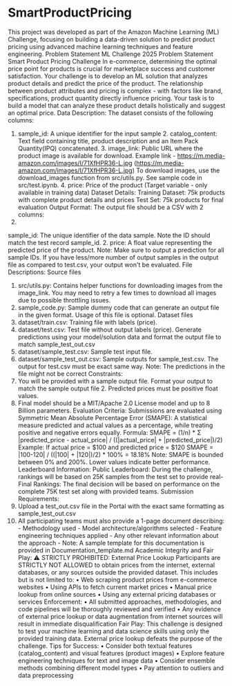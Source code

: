# SmartProductPricing
This project was developed as part of the Amazon Machine Learning (ML) Challenge, focusing on building a data-driven solution to predict product pricing using advanced machine learning techniques and feature engineering.
Problem Statement
ML Challenge 2025 Problem Statement
Smart Product Pricing Challenge
In e-commerce, determining the optimal price point for products is crucial for marketplace success and customer satisfaction. Your challenge is to develop an ML solution that analyzes product details and predict the price of the product. The relationship between product attributes and pricing is complex - with factors like brand, specifications, product quantity directly influence pricing. Your task is to build a model that can analyze these product details holistically and suggest an optimal price.
Data Description: The dataset consists of the following columns:
1. sample_id: A unique identifier for the input sample 2. catalog_content: Text field containing title, product description and an Item Pack Quantity(IPQ) concatenated. 3. image_link: Public URL where the product image is available for download. Example link - https://m.media-amazon.com/images/I/71XfHPR36-L.jpg (https://m.media-amazon.com/images/I/71XfHPR36-L.jpg) To download images, use the download_images function from src/utils.py. See sample code in src/test.ipynb. 4. price: Price of the product (Target variable - only available in training data)
Dataset Details: Training Dataset: 75k products with complete product details and prices Test Set: 75k products for final evaluation
Output Format: The output file should be a CSV with 2 columns:
1.
sample_id: The unique identifier of the data sample. Note the ID should match the test record sample_id.
2.
price: A float value representing the predicted price of the product.
Note: Make sure to output a prediction for all sample IDs. If you have less/more number of output samples in the output file as compared to test.csv, your output won't be evaluated.
File Descriptions:
Source files
1. src/utils.py: Contains helper functions for downloading images from the image_link. You may need to retry a few times to download all images due to possible throttling issues.
2. sample_code.py: Sample dummy code that can generate an output file in the given format. Usage of this file is optional. Dataset files
1. dataset/train.csv: Training file with labels (price).
2. dataset/test.csv: Test file without output labels (price). Generate predictions using your model/solution data and format the output file to match sample_test_out.csv
3. dataset/sample_test.csv: Sample test input file.
4. dataset/sample_test_out.csv: Sample outputs for sample_test.csv. The output for test.csv must be exact same way. Note: The predictions in the file might not be correct Constraints:
1. You will be provided with a sample output file. Format your output to match the sample output file 2. Predicted prices must be positive float values.
3. Final model should be a MIT/Apache 2.0 License model and up to 8 Billion parameters. Evaluation Criteria: Submissions are evaluated using Symmetric Mean Absolute Percentage Error (SMAPE): A statistical measure predicted and actual values as a percentage, while treating positive and negative errors equally. Formula: SMAPE = (1/n) * Σ |predicted_price - actual_price| / ((|actual_price| + |predicted_price|)/2)
Example: If actual price = $100 and predicted price = $120 SMAPE = |100-120| / ((|100| + |120|)/2) * 100% = 18.18% Note: SMAPE is bounded between 0% and 200%. Lower values indicate better performance. Leaderboard Information: Public Leaderboard: During the challenge, rankings will be based on 25K samples from the test set to provide real-Final Rankings: The final decision will be based on performance on the complete 75K test set along with provided teams. Submission Requirements:
1. Upload a test_out.csv file in the Portal with the exact same formatting as sample_test_out.csv
2. All participating teams must also provide a 1-page document describing: - Methodology used - Model architecture/algorithms selected - Feature engineering techniques applied - Any other relevant information about the approach - Note: A sample template for this documentation is provided in Documentation_template.md
Academic Integrity and Fair Play: ⚠ STRICTLY PROHIBITED: External Price Lookup
Participants are STRICTLY NOT ALLOWED to obtain prices from the internet, external databases, or any sources outside the provided dataset. This includes but is not limited to:
•
Web scraping product prices from e-commerce websites
•
Using APIs to fetch current market prices
•
Manual price lookup from online sources
•
Using any external pricing databases or services
Enforcement:
•
All submitted approaches, methodologies, and code pipelines will be thoroughly reviewed and verified
•
Any evidence of external price lookup or data augmentation from internet sources will result in immediate disqualification
Fair Play: This challenge is designed to test your machine learning and data science skills using only the provided training data. External price lookup defeats the purpose of the challenge.
Tips for Success:
•
Consider both textual features (catalog_content) and visual features (product images)
•
Explore feature engineering techniques for text and image data
•
Consider ensemble methods combining different model types
•
Pay attention to outliers and data preprocessing
